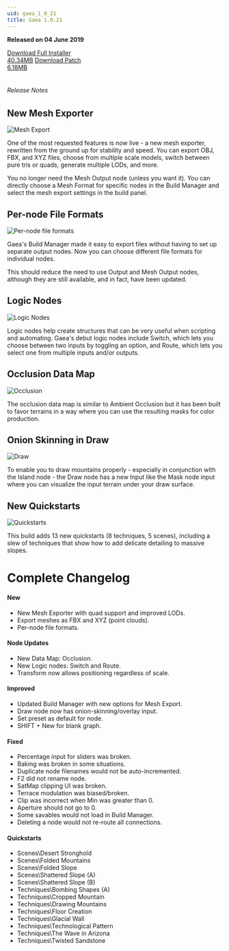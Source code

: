 ```yaml
---
uid: gaea_1_0_21
title: Gaea 1.0.21
---
```



**Released on 04 June 2019**

<div class="btn-group" role="group">
<a href="http://viridian.quadspinner.com/gaea/Gaea-1.0.21.exe" class="btn btn-dark">Download Full Installer<br />40.34MB</a>
<a href="http://viridian.quadspinner.com/gaea/Gaea-1.0.21P.exe" class="btn btn-dark">Download Patch<br />6.18MB</a>
</div></div></div>
<br><h6 class="ml-2">Release Notes</h6>
<div class="card">
<div class="card-body release-note">

## New Mesh Exporter

![Mesh Export](http://cdn.quadspinner.com/gaea/changelog/1_0_21/mesh.jpg)

One of the most requested features is now live - a new mesh exporter, rewritten from the ground up for stability and speed. You can export OBJ, FBX, and XYZ files, choose from multiple scale models, switch between pure tris or quads, generate multiple LODs, and more.

You no longer need the Mesh Output node (unless you want it). You can directly choose a Mesh Format for specific nodes in the Build Manager and select the mesh export settings in the build panel.


## Per-node File Formats

![Per-node file formats](http://cdn.quadspinner.com/gaea/changelog/1_0_21/pernode.png)

Gaea's Build Manager made it easy to export files without having to set up separate output nodes. Now you can choose different file formats for individual nodes.

This should reduce the need to use Output and Mesh Output nodes, although they are still available, and in fact, have been updated.


## Logic Nodes

![Logic Nodes](http://cdn.quadspinner.com/gaea/changelog/1_0_21/logic.png)

Logic nodes help create structures that can be very useful when scripting and automating. Gaea's debut logic nodes include Switch, which lets you choose between two inputs by toggling an option, and Route, which lets you select one from multiple inputs and/or outputs.


## Occlusion Data Map

![Occlusion](http://cdn.quadspinner.com/gaea/changelog/1_0_21/occlusion.jpg)

The occlusion data map is similar to Ambient Occlusion but it has been built to favor terrains in a way where you can use the resulting masks for color production.


## Onion Skinning in Draw

![Draw](http://cdn.quadspinner.com/gaea/changelog/1_0_21/draw.png)

To enable you to draw mountains properly - especially in conjunction with the Island node - the Draw node has a new Input like the Mask node input where you can visualize the input terrain under your draw surface.


## New Quickstarts

![Quickstarts](http://cdn.quadspinner.com/gaea/changelog/1_0_21/quickstarts.jpg)

This build adds 13 new quickstarts (8 techniques, 5 scenes), including a slew of techniques that show how to add delicate detailing to massive slopes.


# Complete Changelog

#### New
- New Mesh Exporter with quad support and improved LODs.
- Export meshes as FBX and XYZ (point clouds).
- Per-node file formats.

#### Node Updates
- New Data Map: Occlusion.
- New Logic nodes: Switch and Route.
- Transform now allows positioning regardless of scale.

#### Improved
- Updated Build Manager with new options for Mesh Export.
- Draw node now has onion-skinning/overlay input.
- Set preset as default for node.
- SHIFT + New for blank graph.

#### Fixed
- Percentage input for sliders was broken.
- Baking was broken in some situations.
- Duplicate node filenames would not be auto-incremented.
- F2 did not rename node.
- SatMap clipping UI was broken.
- Terrace modulation was biased/broken.
- Clip was incorrect when Min was greater than 0.
- Aperture should not go to 0.
- Some savables would not load in Build Manager.
- Deleting a node would not re-route all connections.

#### Quickstarts
- Scenes\Desert Stronghold
- Scenes\Folded Mountains
- Scenes\Folded Slope
- Scenes\Shattered Slope (A)
- Scenes\Shattered Slope (B)
- Techniques\Bombing Shapes (A)
- Techniques\Cropped Mountain
- Techniques\Drawing Mountains
- Techniques\Floor Creation
- Techniques\Glacial Wall
- Techniques\Technological Pattern
- Techniques\The Wave in Arizona
- Techniques\Twisted Sandstone

</div></div>
